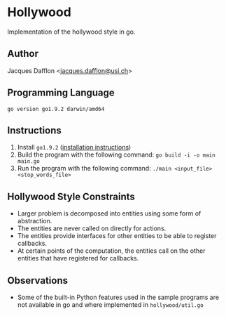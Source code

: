 # Hollywood
Implementation of the hollywood style in go.

## Author
Jacques Dafflon <[jacques.dafflon@usi.ch](mailto:jacques.dafflon@usi.ch)>

## Programming Language
`go version go1.9.2 darwin/amd64`

## Instructions

1. Install `go1.9.2` ([installation instructions](https://golang.org/doc/install))
2. Build the program with the following command: 
`go build -i -o main main.go`
3. Run the program with the following command: 
`./main <input_file> <stop_words_file>`

## Hollywood Style Constraints

- Larger problem is decomposed into entities using some form of abstraction.
- The entities are never called on directly for actions.
- The entities provide interfaces for other entities to be able to register callbacks.
- At certain points of the computation, the entities call on the other entities that have registered for callbacks.

## Observations
- Some of the built-in Python features used in the sample programs are not available in go and where implemented in `hollywood/util.go`